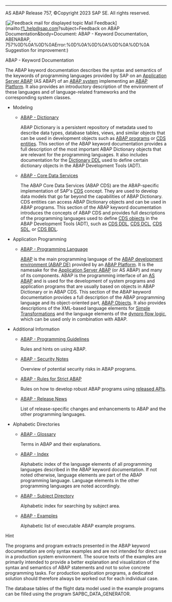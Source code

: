   

* * *

AS ABAP Release 757, ©Copyright 2023 SAP SE. All rights reserved.

 [![](Mail.gif?object=Mail.gif&sap-language=EN "Feedback mail for displayed topic") Mail Feedback](mailto:f1_help@sap.com?subject=Feedback on ABAP Documentation&body=Document: ABAP - Keyword Documentation, ABENABAP, 757%0D%0A%0D%0AError:%0D%0A%0D%0A%0D%0A%0D%0A
Suggestion for improvement:)

ABAP - Keyword Documentation

The ABAP keyword documentation describes the syntax and semantics of the keywords of programming languages provided by SAP on an [Application Server ABAP](https://help.sap.com/doc/abapdocu_757_index_htm/7.57/en-US/abenas_abap_glosry.htm "Glossary Entry") (AS ABAP) of an [ABAP system](https://help.sap.com/doc/abapdocu_757_index_htm/7.57/en-US/abenabap_system_glosry.htm "Glossary Entry") implementing an [ABAP Platform](https://help.sap.com/doc/abapdocu_757_index_htm/7.57/en-US/abenabap_platform_glosry.htm "Glossary Entry"). It also provides an introductory description of the environment of these languages and of language-related frameworks and the corresponding system classes.

-   Modeling
    -   [ABAP - Dictionary](https://help.sap.com/doc/abapdocu_757_index_htm/7.57/en-US/abenabap_dictionary.htm)
        
        ABAP Dictionary is a persistent repository of metadata used to describe data types, database tables, views, and similar objects that can be used in development objects such as [ABAP programs](https://help.sap.com/doc/abapdocu_757_index_htm/7.57/en-US/abenabap_program_glosry.htm "Glossary Entry") or [CDS entities](https://help.sap.com/doc/abapdocu_757_index_htm/7.57/en-US/abencds_entity_glosry.htm "Glossary Entry"). This section of the ABAP keyword documentation provides a full description of the most important ABAP Dictionary objects that are relevant for the programming languages. It also includes documentation for the [Dictionary DDL](https://help.sap.com/doc/abapdocu_757_index_htm/7.57/en-US/abendictionary_ddl_glosry.htm "Glossary Entry") used to define certain dictionary objects in the ABAP Development Tools (ADT).
        
    -   [ABAP - Core Data Services](https://help.sap.com/doc/abapdocu_757_index_htm/7.57/en-US/abencds.htm)
        
        The ABAP Core Data Services (ABAP CDS) are the ABAP-specific implementation of SAP's [CDS](https://help.sap.com/doc/abapdocu_757_index_htm/7.57/en-US/abencds_glosry.htm "Glossary Entry") concept. They are used to develop data models that go far beyond the capabilities of ABAP Dictionary. CDS entities can access ABAP Dictionary objects and can be used in ABAP programs. This section of the ABAP keyword documentation introduces the concepts of ABAP CDS and provides full descriptions of the programming languages used to define [CDS objects](https://help.sap.com/doc/abapdocu_757_index_htm/7.57/en-US/abencds_object_glosry.htm "Glossary Entry") in the ABAP Development Tools (ADT), such as [CDS DDL](https://help.sap.com/doc/abapdocu_757_index_htm/7.57/en-US/abencds_ddl_glosry.htm "Glossary Entry"), [CDS DCL](https://help.sap.com/doc/abapdocu_757_index_htm/7.57/en-US/abencds_ddl_glosry.htm "Glossary Entry"), [CDS SDL](https://help.sap.com/doc/abapdocu_757_index_htm/7.57/en-US/abencds_sdl_glosry.htm "Glossary Entry"), or [CDS BDL](https://help.sap.com/doc/abapdocu_757_index_htm/7.57/en-US/abencds_bdl_glosry.htm "Glossary Entry").
        
-   Application Programming
    -   [ABAP - Programming Language](https://help.sap.com/doc/abapdocu_757_index_htm/7.57/en-US/abenabap_reference.htm)
        
        [ABAP](https://help.sap.com/doc/abapdocu_757_index_htm/7.57/en-US/abenabap_glosry.htm "Glossary Entry") is the main programming language of the [ABAP development environment (ABAP DE)](https://help.sap.com/doc/abapdocu_757_index_htm/7.57/en-US/abenabap_dev_envir_glosry.htm "Glossary Entry") provided by an [ABAP Platform](https://help.sap.com/doc/abapdocu_757_index_htm/7.57/en-US/abenabap_platform_glosry.htm "Glossary Entry"). It is the namesake for the [Application Server ABAP](https://help.sap.com/doc/abapdocu_757_index_htm/7.57/en-US/abenas_abap_glosry.htm "Glossary Entry") (or AS ABAP) and many of its components. ABAP is the programming interface of an [AS ABAP](https://help.sap.com/doc/abapdocu_757_index_htm/7.57/en-US/abenas_abap_glosry.htm "Glossary Entry") and is used for the development of system programs and application programs that are usually based on objects in ABAP Dictionary or in ABAP CDS. This section of the ABAP keyword documentation provides a full description of the ABAP programming language and its object-oriented part, [ABAP Objects](https://help.sap.com/doc/abapdocu_757_index_htm/7.57/en-US/abenabap_objects_glosry.htm "Glossary Entry"). It also provides descriptions of the XML-based language elements for [Simple Transformations](https://help.sap.com/doc/abapdocu_757_index_htm/7.57/en-US/abensimple_transformation_glosry.htm "Glossary Entry") and the language elements of the [dynpro flow logic](https://help.sap.com/doc/abapdocu_757_index_htm/7.57/en-US/abendynpro_flow_logic_glosry.htm "Glossary Entry"), which can be used only in combination with ABAP.
        
-   Additional Information
    -   [ABAP - Programming Guidelines](https://help.sap.com/doc/abapdocu_757_index_htm/7.57/en-US/abenabap_pgl.htm)
        
        Rules and hints on using ABAP.
        
    -   [ABAP - Security Notes](https://help.sap.com/doc/abapdocu_757_index_htm/7.57/en-US/abenabap_security.htm)
        
        Overview of potential security risks in ABAP programs.
        
    -   [ABAP - Rules for Strict ABAP](https://help.sap.com/doc/abapdocu_757_index_htm/7.57/en-US/abenabap_strict_rules.htm)
        
        Rules on how to develop robust ABAP programs using [released APIs](https://help.sap.com/doc/abapdocu_757_index_htm/7.57/en-US/abenreleased_api_glosry.htm "Glossary Entry").
        
    -   [ABAP - Release News](https://help.sap.com/doc/abapdocu_757_index_htm/7.57/en-US/abennews.htm)
        
        List of release-specific changes and enhancements to ABAP and the other programming languages.
        
-   Alphabetic Directories
    -   [ABAP - Glossary](https://help.sap.com/doc/abapdocu_757_index_htm/7.57/en-US/abenabap_glossary.htm)
        
        Terms in ABAP and their explanations.
        
    -   [ABAP - Index](https://help.sap.com/doc/abapdocu_757_index_htm/7.57/en-US/abenabap_index.htm)
        
        Alphabetic index of the language elements of all programming languages described in the ABAP keyword documentation. If not noted otherwise, language elements are part of the ABAP programming language. Language elements in the other programming languages are noted accordingly.
        
    -   [ABAP - Subject Directory](https://help.sap.com/doc/abapdocu_757_index_htm/7.57/en-US/abenabap_subjects.htm)
        
        Alphabetic index for searching by subject area.
        
    -   [ABAP - Examples](https://help.sap.com/doc/abapdocu_757_index_htm/7.57/en-US/abenabap_examples.htm)
        
        Alphabetic list of executable ABAP example programs.
        

Hint

The programs and program extracts presented in the ABAP keyword documentation are only syntax examples and are not intended for direct use in a production system environment. The source texts of the examples are primarily intended to provide a better explanation and visualization of the syntax and semantics of ABAP statements and not to solve concrete programming tasks. For production application programs, a dedicated solution should therefore always be worked out for each individual case.

The database tables of the flight data model used in the example programs can be filled using the program SAPBC\_DATA\_GENERATOR.